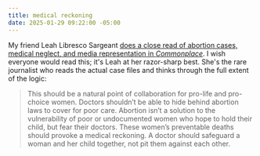 ```yaml
---
title: medical reckoning
date: 2025-01-29 09:22:00 -05:00
---
```


My friend Leah Libresco Sargeant [does a close read of abortion cases, medical neglect, and media representation in *Commonplace*](https://commonplace.org/2025/01/27/pro-life-laws-didnt-kill-these-women/). I wish everyone would read this; it's Leah at her razor-sharp best. She's the rare journalist who reads the actual case files and thinks through the full extent of the logic:

>This should be a natural point of collaboration for pro-life and pro-choice women. Doctors shouldn’t be able to hide behind abortion laws to cover for poor care. Abortion isn’t a solution to the vulnerability of poor or undocumented women who hope to hold their child, but fear their doctors. These women’s preventable deaths should provoke a medical reckoning. A doctor should safeguard a woman and her child together, not pit them against each other.  
